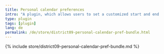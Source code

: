 ```yaml
---
title: Personal calendar preferences
intro: "A plugin, which allows users to set a customized start and end time for the calendar display in their personal preferences."
type: plugin
tags: [plugin]
lang: de
permalink: /de/store/district09-personal-calendar-pref-bundle.html
---
```


{% include store/district09-personal-calendar-pref-bundle.md %}
